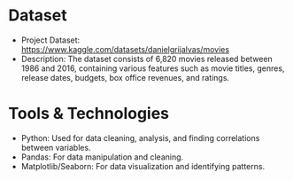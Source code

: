 # Dataset
* Project Dataset: https://www.kaggle.com/datasets/danielgrijalvas/movies
* Description: The dataset consists of 6,820 movies released between 1986 and 2016, containing various features such as movie titles, genres, release dates, budgets, box office revenues, and ratings.

# Tools & Technologies
* Python: Used for data cleaning, analysis, and finding correlations between variables.
* Pandas: For data manipulation and cleaning.
* Matplotlib/Seaborn: For data visualization and identifying patterns.
